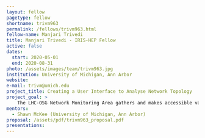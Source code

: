 ```yaml
---
layout: fellow
pagetype: fellow
shortname: trivm963
permalink: /fellows/trivm963.html
fellow-name: Manjari Trivedi
title: Manjari Trivedi - IRIS-HEP Fellow
active: false
dates:
  start: 2020-05-01
  end: 2020-08-31
photo: /assets/images/team/trivm963.jpg
institution: University of Michigan, Ann Arbor
website:
e-mail: trivm@umich.edu
project_title: Creating a User Interface to Analyse Network Topology
project_goal: >
    The LHC-OSG Network Monitoring Area gathers and makes accessible various network metrics related to network performance in order to debug complex network  problems more effectively. This is a unique dataset with continuous measurements of thousands of research and education network paths. It can be challenging to identify network problems and, more importantly, their location. The goal of my project is to create a network topology analysis web interface to aid with debugging and localizing network performance issues. This will be mostly focussed on path analysis: finding commonalities between paths, finding paths that contain a given address, correlating paths with other network metrics, and the degree of path symmetry.
mentors:
  - Shawn McKee (University of Michigan, Ann Arbor)
proposal: /assets/pdf/trivm963_proposal.pdf
presentations:
---
```

